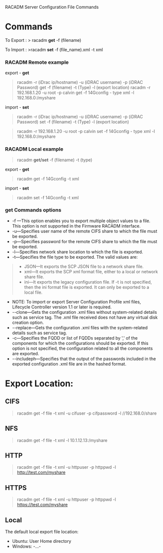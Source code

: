 RACADM Server Configuration File Commands
# Commands

To Export : > racadm **get** -f (filename)

To Import : >racadm **set** -f (file_name).xml -t xml
### RACADM Remote example
export - **get**
> racadm -r (iDrac ip/hostname) -u (iDRAC username) -p (iDRAC Password) get -f (filename) -t (Type) -l (export location)
> racadm -r 192.168.1.20 -u root -p calvin get -f 14Gconfig - type xml -l 192.168.0:/myshare

import - **set**
> racadm -r (iDrac ip/hostname) -u (iDRAC username) -p (iDRAC Password) set -f (filename) -t (Type) -l (export location)

> racadm -r 192.168.1.20 -u root -p calvin set -f 14Gconfig - type xml -l 192.168.0:/myshare


### RACADM Local example
> racadm **get/set** -f (filename) -t (type)

export - **get**
> racadm get -f 14Gconfig -t xml

import - **set**
> racadm set -f 14Gconfig -t xml 


### get Commands options
* -f <filename>—This option enables you to export multiple object values to a file. This option is not supported in the Firmware RACADM interface.
* -u—Specifies user name of the remote CIFS share to which the file must be exported.
* -p—Specifies password for the remote CIFS share to which the file must be exported.
* -l—Specifies network share location to which the file is exported.
* -t—Specifies the file type to be exported.
The valid values are:

> * JSON—It exports the SCP JSON file to a network share file.
> * xml—It exports the SCP xml format file, either to a local or network share file.
> * ini—It exports the legacy configuration file. If -t is not specified, then the ini format file is exported. It can only be exported to a local file.

* NOTE: To import or export Server Configuration Profile xml files, Lifecycle Controller version 1.1 or later is required.
* --clone—Gets the configuration .xml files without system-related details such as service tag. The .xml file received does not have any virtual disk creation option.
* --replace—Gets the configuration .xml files with the system-related details such as service tag.
* -c—Specifies the FQDD or list of FQDDs separated by ',' of the components for which the configurations should be exported. If this option is not specified, the configuration related to all the components are exported.
* --includeph—Specifies that the output of the passwords included in the exported configuration .xml file are in the hashed format.
# Export Location:
## CIFS
> racadm get -f file -t xml -u cifuser -p cifpassword -l //192.168.0/share 
## NFS
> racadm get -f file -t xml -l 10.1.12.13:/myshare
## HTTP
> racadm get -f file -t xml -u httpuser -p httppwd -l http://test.com/myshare
## HTTPS
> racadm get -f file -t xml -u httpuser -p httppwd -l https://test.com/myshare
## Local
The default local export file location:
* Ubuntu: User Home directory 
* Windows: -...-
